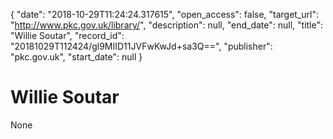 {
  "date": "2018-10-29T11:24:24.317615", 
  "open_access": false, 
  "target_url": "http://www.pkc.gov.uk/library/", 
  "description": null, 
  "end_date": null, 
  "title": "Willie Soutar", 
  "record_id": "20181029T112424/gl9MIID11JVFwKwJd+sa3Q==", 
  "publisher": "pkc.gov.uk", 
  "start_date": null
}

# Willie Soutar

None